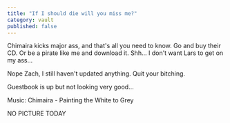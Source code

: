 ```yaml
---
title: "If I should die will you miss me?"
category: vault
published: false
---
```


Chimaira kicks major ass, and that's all you need to know. Go and buy their
CD. Or be a pirate like me and download it. Shh... I don't want Lars to get on
my ass...

Nope Zach, I still haven't updated anything. Quit your bitching.

Guestbook is up but not looking very good... 

Music: Chimaira - Painting the White to Grey

NO PICTURE TODAY
